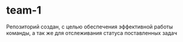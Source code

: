 # team-1
Репозиторий создан, с целью обеспечения эффективной работы команды, а так же для отслеживания статуса поставленных задач
